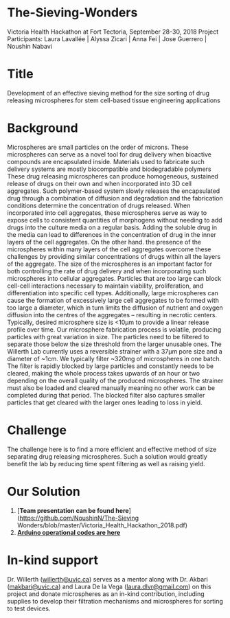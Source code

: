 # The-Sieving-Wonders 
Victoria Health Hackathon at Fort Tectoria, September 28-30, 2018
Project Participants: Laura Lavallée | Alyssa Zicari | Anna Fei | Jose Guerrero | Noushin Nabavi

# Title
Development of an effective sieving method for the size sorting of drug releasing microspheres for stem cell-based tissue engineering applications

# Background
Microspheres are small particles on the order of microns. These microspheres can serve as a novel tool for drug delivery when bioactive compounds are encapsulated inside. Materials used to fabricate such delivery systems are mostly biocompatible and biodegradable polymers These drug releasing microspheres can produce homogeneous, sustained release of drugs on their own and when incorporated into 3D cell aggregates. Such polymer-based system slowly releases the encapsulated drug
through a combination of diffusion and degradation and the fabrication conditions determine the concentration of drugs released. When incorporated into cell aggregates, these microspheres serve as way to expose cells to consistent quantities of morphogens without needing to add drugs into the culture media on a regular basis. Adding the soluble drug in the media can lead to differences in the concentration of drug in the inner layers of the cell aggregates. On the other hand. the presence of the microspheres within many layers of the cell aggregates overcome these challenges by providing similar concentrations of drugs within all the layers of the aggregate.
The size of the microspheres is an important factor for both controlling the rate of drug delivery and when incorporating such microspheres into cellular aggregates. Particles that are too large can block cell-cell interactions necessary to maintain viability, proliferation, and differentiation into specific cell types. Additionally, large microspheres can cause the formation of excessively large cell aggregates to be formed with too large a diameter, which in turn limits the diffusion of nutrient and oxygen diffusion into the centres of the aggregates – resulting in necrotic centers. Typically, desired microsphere size is <10μm to provide a linear release profile over time. Our microsphere fabrication process is volatile, producing particles with great variation in size. The particles need to be filtered to separate those below the size threshold from the larger unusable ones. The Willerth Lab currently uses a reversible strainer with a 37μm pore size and a diameter of ~1cm. We typically filter ~320mg of microspheres in one batch. The filter is rapidly blocked by large particles and constantly needs to be cleared, making the whole process takes upwards of an hour or two depending on the overall quality of the produced microspheres. The strainer must also be loaded and cleared manually meaning no other work can be completed during that period. The blocked filter also captures smaller particles that get cleared with the larger ones leading to loss in yield.

# Challenge
The challenge here is to find a more efficient and effective method of size separating drug releasing microspheres. Such a solution would greatly benefit the lab by reducing time spent filtering as well as raising yield.

# Our Solution
1. [**Team presentation can be found here**](https://github.com/NoushinN/The-Sieving Wonders/blob/master/Victoria_Health_Hackathon_2018.pdf)  
2. [**Arduino operational codes are here**](https://github.com/NoushinN/The-Sieving-Wonders/tree/master/Arduino)

# In-kind support
Dr. Willerth (willerth@uvic.ca) serves as a mentor along with Dr. Akbari (makbari@uvic.ca) and Laura De la Vega (laura.dlvr@gmail.com) on this project and donate microspheres as an in-kind contribution, including supplies to develop their filtration mechanisms and  microspheres for sorting to test devices.


